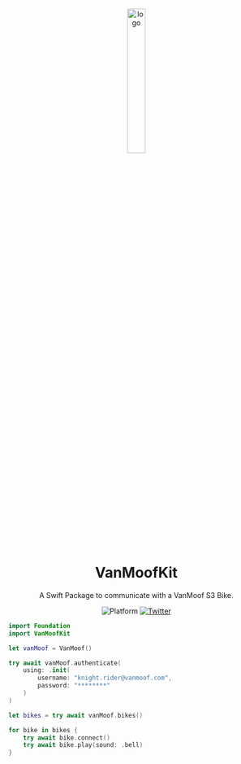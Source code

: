 <br/>

<p align="center">
    <img src="https://raw.githubusercontent.com/SvenTiigi/VanMoofKit/gh-pages/readme-assets/logo.png?token=GHSAT0AAAAAABVGSLDOMXHVQQSD6CVMKINOY3X3VCQ" alt="logo" width="27%">
</p>

<h1 align="center">
    VanMoofKit
</h1>

<p align="center">
    A Swift Package to communicate with a VanMoof S3 Bike.
</p>

<p align="center">
   <img src="https://img.shields.io/badge/platform-iOS-F05138" alt="Platform">
   <a href="https://twitter.com/SvenTiigi/">
      <img src="https://img.shields.io/badge/Twitter-@SvenTiigi-blue.svg?style=flat" alt="Twitter">
   </a>
</p>

```swift
import Foundation
import VanMoofKit

let vanMoof = VanMoof()

try await vanMoof.authenticate(
    using: .init(
        username: "knight.rider@vanmoof.com",
        password: "********"
    )
)

let bikes = try await vanMoof.bikes()

for bike in bikes {
    try await bike.connect()
    try await bike.play(sound: .bell)
}
```
